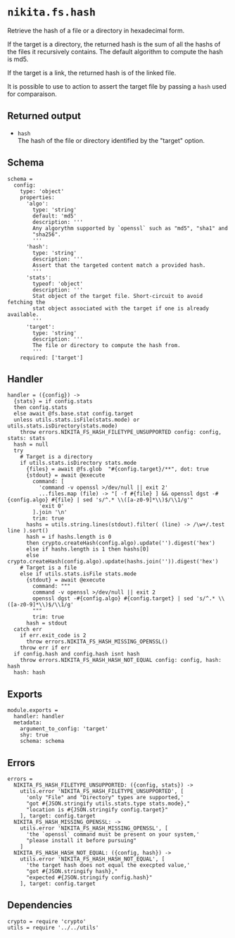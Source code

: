 
# `nikita.fs.hash`

Retrieve the hash of a file or a directory in hexadecimal 
form.

If the target is a directory, the returned hash 
is the sum of all the hashs of the files it recursively 
contains. The default algorithm to compute the hash is md5.

If the target is a link, the returned hash is of the linked file.

It is possible to use to action to assert the target file by passing a `hash`
used for comparaison.

## Returned output

* `hash`   
  The hash of the file or directory identified by the "target" option.

## Schema

    schema =
      config:
        type: 'object'
        properties:
          'algo':
            type: 'string'
            default: 'md5'
            description: '''
            Any algorythm supported by `openssl` such as "md5", "sha1" and
            "sha256".
            '''
          'hash':
            type: 'string'
            description: '''
            Assert that the targeted content match a provided hash.
            '''
          'stats':
            typeof: 'object'
            description: '''
            Stat object of the target file. Short-circuit to avoid fetching the
            stat object associated with the target if one is already available.
            '''
          'target':
            type: 'string'
            description: '''
            The file or directory to compute the hash from.
            '''
        required: ['target']

## Handler

    handler = ({config}) ->
      {stats} = if config.stats
      then config.stats
      else await @fs.base.stat config.target
      unless utils.stats.isFile(stats.mode) or utils.stats.isDirectory(stats.mode)
        throw errors.NIKITA_FS_HASH_FILETYPE_UNSUPPORTED config: config, stats: stats
      hash = null
      try
        # Target is a directory
        if utils.stats.isDirectory stats.mode
          {files} = await @fs.glob  "#{config.target}/**", dot: true
          {stdout} = await @execute
            command: [
              'command -v openssl >/dev/null || exit 2'
              ...files.map (file) -> "[ -f #{file} ] && openssl dgst -#{config.algo} #{file} | sed 's/^.* \\([a-z0-9]*\\)$/\\1/g'"
              'exit 0'
            ].join '\n'
            trim: true
          hashs = utils.string.lines(stdout).filter( (line) -> /\w+/.test line ).sort()
          hash = if hashs.length is 0
          then crypto.createHash(config.algo).update('').digest('hex')
          else if hashs.length is 1 then hashs[0]
          else crypto.createHash(config.algo).update(hashs.join('')).digest('hex')
        # Target is a file
        else if utils.stats.isFile stats.mode
          {stdout} = await @execute
            command: """
            command -v openssl >/dev/null || exit 2
            openssl dgst -#{config.algo} #{config.target} | sed 's/^.* \\([a-z0-9]*\\)$/\\1/g'
            """
            trim: true
          hash = stdout
      catch err
        if err.exit_code is 2
          throw errors.NIKITA_FS_HASH_MISSING_OPENSSL()
        throw err if err
      if config.hash and config.hash isnt hash
        throw errors.NIKITA_FS_HASH_HASH_NOT_EQUAL config: config, hash: hash
      hash: hash

## Exports

    module.exports =
      handler: handler
      metadata:
        argument_to_config: 'target'
        shy: true
        schema: schema

## Errors

    errors =
      NIKITA_FS_HASH_FILETYPE_UNSUPPORTED: ({config, stats}) ->
        utils.error 'NIKITA_FS_HASH_FILETYPE_UNSUPPORTED', [
          'only "File" and "Directory" types are supported,'
          "got #{JSON.stringify utils.stats.type stats.mode},"
          "location is #{JSON.stringify config.target}"
        ], target: config.target
      NIKITA_FS_HASH_MISSING_OPENSSL: ->
        utils.error 'NIKITA_FS_HASH_MISSING_OPENSSL', [
          'the `openssl` command must be present on your system,'
          "please install it before pursuing"
        ]
      NIKITA_FS_HASH_HASH_NOT_EQUAL: ({config, hash}) ->
        utils.error 'NIKITA_FS_HASH_HASH_NOT_EQUAL', [
          'the target hash does not equal the execpted value,'
          "got #{JSON.stringify hash},"
          "expected #{JSON.stringify config.hash}"
        ], target: config.target
        

## Dependencies

    crypto = require 'crypto'
    utils = require '../../utils'
